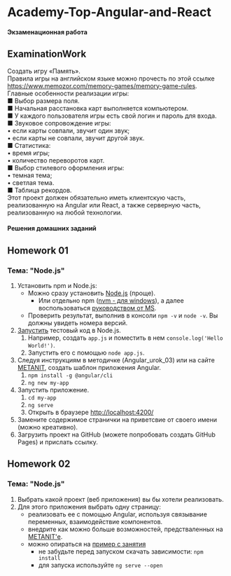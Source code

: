 # Academy-Top-Angular-and-React

#### Экзаменационная работа

## ExaminationWork

Создать игру «Память».    
Правила игры на английском языке можно прочесть по этой ссылке https://www.memozor.com/memory-games/memory-game-rules.    
Главные особенности реализации игры:    
■ Выбор размера поля.    
■ Начальная расстановка карт выполняется компьютером.    
■ У каждого пользователя игры есть свой логин и пароль для входа.    
■ Звуковое сопровождение игры:    
• если карты совпали, звучит один звук;    
• если карты не совпали, звучит другой звук.    
■ Статистика:    
• время игры;    
• количество переворотов карт.    
■ Выбор стилевого оформления игры:    
• темная тема;    
• светлая тема.    
■ Таблица рекордов.    
Этот проект должен обязательно иметь клиентскую часть, реализованную на Angular или React, а также серверную часть, реализованную на любой технологии.

#### Решения домашних заданий

## Homework 01

### Тема: "Node.js"

<ol>
<li>Установить npm и Node.js:
<ul>
<li>Можно сразу установить <a href="https://nodejs.org/en/download/prebuilt-installer">Node.js</a> (проще).
<ul>
<li>Или отдельно npm (<a href="https://github.com/coreybutler/nvm-windows/releases">nvm - для windows</a>), а далее воспользоваться <a href="https://learn.microsoft.com/ru-ru/windows/dev-environment/javascript/nodejs-on-windows">руководством от MS</a>.</li>
</ul>
</li>
<li>Проверить результат, выполнив в консоли <code>npm -v</code> и <code>node -v</code>. Вы должны увидеть номера версий.</li>
</ul>
</li>
<li><a href="https://nodejs.org/en/learn/command-line/run-nodejs-scripts-from-the-command-line">Запустить</a> тестовый код в Node.js.
<ol>
<li>Например, создать <code>app.js</code> и поместить в нем <code>console.log('Hello World!')</code>.</li>
<li>Запустить его с помощью <code>node app.js</code>.</li>
</ol>
</li>
<li>Следуя инструкциям в методичке (Angular_urok_03) или на сайте <a href="https://metanit.com/web/angular2/1.1.php">METANIT</a>, создать шаблон приложения Angular.
<ol>
<li><code>npm install -g @angular/cli</code></li>
<li><code>ng new my-app</code></li>
</ol>
</li>
<li>Запустить приложение.
<ol>
<li><code>cd my-app</code></li>
<li><code>ng serve</code></li>
<li>Открыть в браузере <a href="http://localhost:4200/">http://localhost:4200/</a></li>
</ol>
</li>
<li>Замените содержимое странички на приветсвие от своего имени (можно креативно).</li>
<li>Загрузить проект на GitHub (можете попробовать создать GitHub Pages) и прислать ссылку.</li>
</ol>

## Homework 02

### Тема: "Node.js"

<ol>
<li>Выбрать какой проект (веб приложения) вы бы хотели реализовать.</li>
<li>Для этого приложения выбрать одну страницу:
<ul>
<li>реализовать ее с помощью Angular, используя связывание переменных, взаимодействие компонентов.</li>
<li>внедрите как можно больше возможностей, предстваленных на <a href="https://metanit.com/web/angular2/2.1.php">METANIT'е</a>.</li>
<li>можно опираться на <a href="https://github.com/aatutor/angular_sofa_shop">пример с занятия</a>
<ul>
<li>не забудьте перед запуском скачать зависимости: <code>npm install</code></li>
<li>для запуска используйте <code>ng serve --open</code></li>
</ul>
</li>
</ul>
</li>
</ol>
